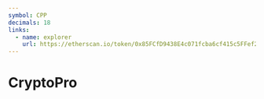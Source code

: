 ```yaml
---
symbol: CPP
decimals: 18
links:
  - name: explorer
    url: https://etherscan.io/token/0x85FCfD9438E4c071fcba6cf415c5FFef276d5064
---
```


# CryptoPro
